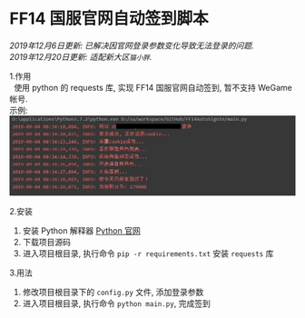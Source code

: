 #  FF14 国服官网自动签到脚本

*2019年12月6日更新: 已解决因官网登录参数变化导致无法登录的问题.*  
*2019年12月20日更新: 适配新大区`猫小胖`.* 

1.作用  
&nbsp;&nbsp;使用 python 的 requests 库, 实现 FF14 国服官网自动签到, 暂不支持 WeGame 帐号.  
示例:  
![示例](example.png "示例")

2.安装
  1. 安装 Python 解释器 [Python 官网](https://www.python.org/)
  2. 下载项目源码
  3. 进入项目根目录, 执行命令 `pip -r requirements.txt` 安装 `requests` 库

3.用法
  1. 修改项目根目录下的 `config.py` 文件, 添加登录参数
  2. 进入项目根目录, 执行命令 `python main.py`, 完成签到
